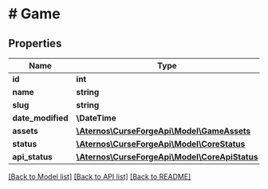 # # Game

## Properties

Name | Type | Description | Notes
------------ | ------------- | ------------- | -------------
**id** | **int** |  | [optional]
**name** | **string** |  | [optional]
**slug** | **string** |  | [optional]
**date_modified** | **\DateTime** |  | [optional]
**assets** | [**\Aternos\CurseForgeApi\Model\GameAssets**](GameAssets.md) |  | [optional]
**status** | [**\Aternos\CurseForgeApi\Model\CoreStatus**](CoreStatus.md) |  | [optional]
**api_status** | [**\Aternos\CurseForgeApi\Model\CoreApiStatus**](CoreApiStatus.md) |  | [optional]

[[Back to Model list]](../../README.md#models) [[Back to API list]](../../README.md#endpoints) [[Back to README]](../../README.md)
